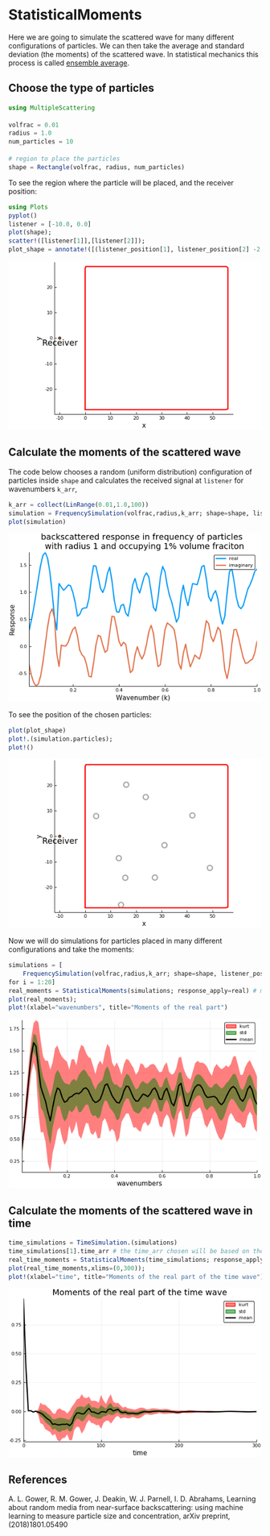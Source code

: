 # StatisticalMoments

Here we are going to simulate the scattered wave for many different configurations of particles. We can then take the average and standard deviation (the moments) of the scattered wave. In statistical mechanics this process is called [ensemble average](https://en.wikipedia.org/wiki/Ensemble_average_(statistical_mechanics)).

## Choose the type of particles
```julia
using MultipleScattering

volfrac = 0.01
radius = 1.0
num_particles = 10

# region to place the particles
shape = Rectangle(volfrac, radius, num_particles)
```
To see the region where the particle will be placed, and the receiver position:
```julia
using Plots
pyplot()
listener = [-10.0, 0.0]
plot(shape);
scatter!([listener[1]],[listener[2]]);
plot_shape = annotate!([(listener_position[1], listener_position[2] -2., "Receiver")])
```
![Plot of shape and receiver](shape_receiver.png)

## Calculate the moments of the scattered wave
The code below chooses a random (uniform distribution) configuration of particles inside `shape` and calculates the received signal at `listener` for wavenumbers `k_arr`,
```julia
k_arr = collect(LinRange(0.01,1.0,100))
simulation = FrequencySimulation(volfrac,radius,k_arr; shape=shape, listener_positions = listener, seed = 1)
plot(simulation)
```
![Plot of response against wavenumber](plot_simulation.png)

To see the position of the chosen particles:
```julia
plot(plot_shape)
plot!.(simulation.particles);
plot!()
```
![Plot of the position of the particles](plot_particles.png)

Now we will do simulations for particles placed in many different configurations and take the moments:
```julia
simulations = [
    FrequencySimulation(volfrac,radius,k_arr; shape=shape, listener_positions = listener, seed = i)
for i = 1:20]
real_moments = StatisticalMoments(simulations; response_apply=real) # moments of the real part
plot(real_moments);
plot!(xlabel="wavenumbers", title="Moments of the real part")
```
![Moments of the real part the scattered waves](plot_moments.png)

## Calculate the moments of the scattered wave in time
```julia
time_simulations = TimeSimulation.(simulations)
time_simulations[1].time_arr # the time_arr chosen will be based on the discrete Fourier transform of simulations[1].k_arr
real_time_moments = StatisticalMoments(time_simulations; response_apply=real) # moments of the real part
plot(real_time_moments,xlims=(0,300));
plot!(xlabel="time", title="Moments of the real part of the time wave")
```
![Moments of the real part the scattered waves in time](plot_time_moments.png)


## References

A. L. Gower, R. M. Gower, J. Deakin, W. J. Parnell, I. D. Abrahams,
Learning about random media from near-surface backscattering:
using machine learning to measure particle size and concentration,
arXiv preprint,
(2018)1801.05490
